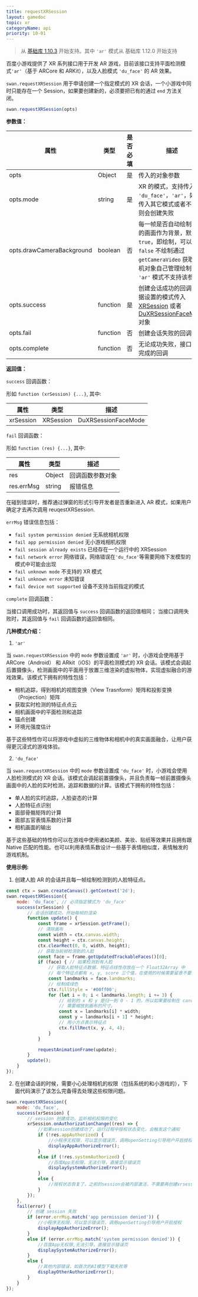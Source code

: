 ```yaml
---
title: requestXRSession
layout: gamedoc
topic: xr
categoryName: api
priority: 10-01
---
```


> 从 [基础库 1.10.3](/game/tutorials/version/releaseLog/) 开始支持。其中 `'ar'` 模式从 基础库 1.12.0 开始支持

百度小游戏提供了 XR 系列接口用于开发 AR 游戏，目前该接口支持平面检测模式`'ar'`（基于 ARCore 和 ARKit），以及人脸模式 `'du_face'` 的 AR 效果。

`swan.requestXRSession` 用于申请创建一个指定模式的 XR 会话，一个小游戏中同时只能存在一个 Session，如果要创建新的，必须要把已有的通过 `end` 方法关闭。

```js
swan.requestXRSession(opts)
```

 **参数值：**

 |属性|类型|是否必填|描述|
|-|-|-|-|
|opts|Object|是|传入的对象参数|
|opts.mode|string|是| XR 的模式，支持传入 `'du_face'`，`'ar'`，如果传入其它模式或者不传入则会创建失败 |
|opts.drawCameraBackground|boolean|否| 每一帧是否自动绘制相机的画面作为背景，默认为 `true`，即绘制，可以选择 `false` 不绘制通过 `getCameraVideo` 获取相机对象自己管理绘制。 `'ar'` 模式不支持该参数|
|opts.success|function|是| 创建会话成功的回调，根据设置的模式传入 [XRSession](/game/api/xr/XRSession/) 或者 [DuXRSessionFaceMode](/game/api/xr/DuXRSessionFaceMode/) 对象 |
|opts.fail|function|否| 创建会话失败的回调 |
|opts.complete|function|否| 无论成功失败，接口调用完成的回调 |

 **返回值：**

`success` 回调函数：

形如 `function (xrSession) {...}`, 其中:

|属性|类型|描述|
|-|-|-|
|xrSession|XRSession | DuXRSessionFaceMode|Session 对象|


`fail` 回调函数：

形如 `function (res) {...}`, 其中:

|属性|类型|描述|
|-|-|-|
|res|Object|回调函数参数对象|
|res.errMsg|string|报错信息|

在碰到错误时，推荐通过弹窗的形式引导开发者是否重新进入 AR 模式，如果用户确定才去再次调用 reuqestXRSession.

`errMsg` 错误信息包括：

+ `fail system permission denied`
    无系统相机权限
+ `fail app permission denied`
    无小游戏相机权限
+ `fail session already exists`
    已经存在一个运行中的 XRSession
+ `fail network error`
    网络错误，网络错误在`'du_face'`等需要网络下发模型的模式中可能会出现
+ `fail unknown mode`
    不支持的 XR 模式
+ `fail unknown error`
    未知错误
+ `fail device not supported`
    设备不支持当前指定的模式


`complete` 回调函数：

当接口调用成功时，其返回值与 `success` 回调函数的返回值相同；
当接口调用失败时，其返回值与 `fail` 回调函数的返回值相同。

**几种模式介绍：**

1. `'ar'`

当 `swan.requestXRSession` 中的 `mode` 参数设置成 `'ar'` 时，小游戏会使用基于 ARCore（Android） 和 ARkit（iOS）的平面检测模式的 XR 会话。该模式会调起后置摄像头，检测画面中的平面用于放置三维渲染的虚拟物体，实现虚拟融合的游戏效果。该模式下拥有的特性包括：

+ 相机追踪，得到相机的视图变换（View Trasnform）矩阵和投影变换（Projection）矩阵
+ 获取实时检测的特征点点云
+ 相机画面中的平面检测和追踪
+ 锚点创建
+ 环境光强度估计

基于这些特性你可以将游戏中虚拟的三维物体和相机中的真实画面融合，让用户获得更沉浸式的游戏体验。


2. `'du_face'`

当 `swan.requestXRSession` 中的 `mode` 参数设置成 `'du_face'` 时，小游戏会使用人脸检测模式的 XR 会话。该模式会调起前置摄像头，并且负责每一帧前置摄像头画面中的人脸的实时检测，追踪和数据的计算。该模式下拥有的特性包括：

+ 单人脸的实时追踪，人脸姿态的计算
+ 人脸特征点识别
+ 面部骨骼矩阵的计算
+ 面部五官表情系数的计算
+ 相机画面的输出

基于这些基础的特性你可以在游戏中使用诸如美颜、美妆、贴纸等效果并且拥有跟 Native 匹配的性能。也可以利用表情系数设计一些基于表情相似度，表情触发的游戏机制。


**使用示例:**

1. 创建人脸 AR 的会话并且每一帧绘制检测到的人脸特征点。

```js
const ctx = swan.createCanvas().getContext('2d');
swan.requestXRSession({
    mode: 'du_face', // 必须指定模式为 'du_face'
    success(xrSession) {
        // 会话创建成功，开始每帧的渲染
        function update() {
            const frame = xrSession.getFrame();
            // 清除画布
            const width = ctx.canvas.width;
            const height = ctx.canvas.height;
            ctx.clearRect(0, 0, width, height);
            // 获取当前帧检测到的人脸
            const face = frame.getUpdatedTrackableFaces()[0];
            if (face) { // 如果检测到有人脸
                // 获取人脸特征点数据，特征点线性存放在一个 Float32Array 中
                // 每个特征点都有 x, y, score 三个值，在使用的时候需要留意不要忘记处理 score
                const landmarks = face.landmarks;
                // 绘制成绿色
                ctx.fillStyle = '#00ff00';
                for (let i = 0; i < landmarks.length; i += 3) {
                    // 给到的 x 和 y 是归一到 0 - 1 的，所以如果要绘制在 canvas 上
                    // 需要缩放到画布的尺寸。
                    const x = landmarks[i] * width;
                    const y = landmarks[i + 1] * height;
                    // 用小方点表示特征点
                    ctx.fillRect(x, y, 4, 4);
                }
            }

            requestAnimationFrame(update);
        }
        update();
    }
});
```

2. 在创建会话的时候，需要小心处理相机的权限（包括系统的和小游戏的），下面代码演示了该怎么完备得去处理这些权限问题。


```js
swan.requestXRSession({
    mode: 'du_face',
    success(xrSession) {
        // session 创建成功，监听相机权限的变化
        xrSession.onAuthorizationChange((res) => {
            //如果session创建成功了，运行过程中授权状态变化，会触发这个通知
            if (!res.appAuthorized) {
                //小程序无权限，可以显示错误页，调用openSetting引导用户开启授权
                displayAppAuthorizeError();
            }
            else if (!res.systemAuthorized) {
                //百度App无权限，无法引导，直接显示错误页
                displaySystemAuthorizeError();
            }
            else {
                //授权状态恢复了，之前的session会被内部激活，不需要再创建xrsession。什么都不做即可
            }
        });
    },
    fail(error) {
        // 创建 session 失败
        if (error.errMsg.match('app permission denied')) {
            //小程序无权限，可以显示错误页，调用openSetting引导用户开启授权
            displayAppAuthorizeError();
        }
        else if (error.errMsg.match('system permission denied')) {
            //百度App无权限,无法引导，直接显示错误页
            displaySystemAuthorizeError();
        }
        else {
            //其他内部错误，如首次的AI模型下载失败等
            displayOtherAuthorizeError();
        }
    }
});
```